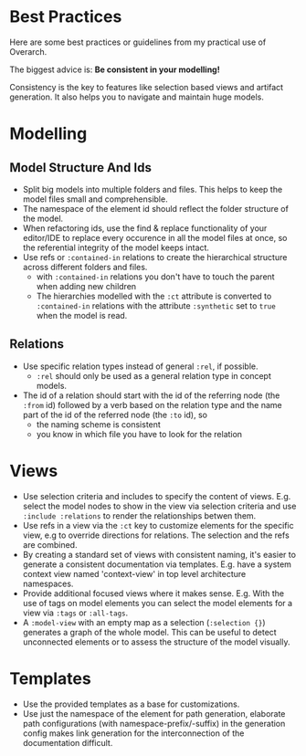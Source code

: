 # Best Practices
Here are some best practices or guidelines from my practical use of Overarch.

The biggest advice is: **Be consistent in your modelling!**

Consistency is the key to features like selection based views and artifact
generation. It also helps you to navigate and maintain huge models.

# Modelling
## Model Structure And Ids
* Split big models into multiple folders and files. This helps to keep the
  model files small and comprehensible.
* The namespace of the element id should reflect the folder structure of the
  model.
* When refactoring ids, use the find & replace functionality of your editor/IDE
  to replace every occurence in all the model files at once, so the referential
  integrity of the model keeps intact.
* Use refs or `:contained-in` relations to create the hierarchical structure
  across different folders and files.
  * with `:contained-in` relations you don't have to touch the parent when
    adding new children
  * The hierarchies modelled with the `:ct` attribute is converted to
    `:contained-in` relations with the attribute `:synthetic` set to `true`
    when the model is read.

## Relations
* Use specific relation types instead of general `:rel`, if possible.
  * `:rel` should only be used as a general relation type in concept models.
* The id of a relation should start with the id of the referring node (the
  `:from` id) followed by a verb based on the relation type and the name part
  of the id of the referred node (the `:to` id), so
  * the naming scheme is consistent
  * you know in which file you have to look for the relation

# Views
* Use selection criteria and includes to specify the content of views.
  E.g. select the model nodes to show in the view via selection criteria and
  use `:include :relations` to render the relationships betwen them.
* Use refs in a view via the `:ct` key to customize elements for the specific
  view, e.g to override directions for relations. The selection and the refs
  are combined. 
* By creating a standard set of views with consistent naming, it's easier to
  generate a consistent documentation via templates. E.g. have a system context
  view named 'context-view' in top level architecture namespaces.
* Provide additional focused views where it makes sense. E.g. With the use of
  tags on model elements you can select the model elements for a view via
  `:tags` or `:all-tags`.
* A `:model-view` with an empty map as a selection (`:selection {}`) generates
  a graph of the whole model. This can be useful to detect unconnected elements
  or to assess the structure of the model visually.

# Templates
* Use the provided templates as a base for customizations.
* Use just the namespace of the element for path generation, elaborate path
  configurations (with namespace-prefix/-suffix) in the generation config makes
  link generation for the interconnection of the documentation difficult.
